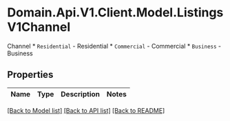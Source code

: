 # Domain.Api.V1.Client.Model.ListingsV1Channel
Channel  * `Residential` - Residential * `Commercial` - Commercial * `Business` - Business
## Properties

Name | Type | Description | Notes
------------ | ------------- | ------------- | -------------

[[Back to Model list]](../README.md#documentation-for-models) [[Back to API list]](../README.md#documentation-for-api-endpoints) [[Back to README]](../README.md)

